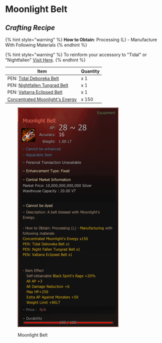 # Moonlight Belt

## _Crafting Recipe_

{% hint style="warning" %}
**How to Obtain**: Processing (L) - Manufacture With Following Materials
{% endhint %}

{% hint style="warning" %}
To reinform your accessory to "Tidal" or "Nightfallen" [Visit Here](../../custom-items-recipes/accessory-change-item.md).
{% endhint %}

| Item                                                                                            | Quantity |
| ----------------------------------------------------------------------------------------------- | -------- |
| PEN: [Tidal Deboreka Belt](https://bdocodex.com/us/item/12277/#5)                               | x 1      |
| PEN: [Nightfallen Tungrad Belt](https://bdocodex.com/us/item/12272/#5)                          | x 1      |
| PEN: [Valtarra Eclipsed Belt](https://bdocodex.com/us/item/12236/#5)                            | x 1      |
| [Concentrated Moonlight's Energy](../../custom-items-recipes/concentrated-moonlights-energy.md) | x 150    |

<figure><img src="../../../.gitbook/assets/QQ截图20221102003619.png" alt=""><figcaption><p>Moonlight Belt</p></figcaption></figure>
